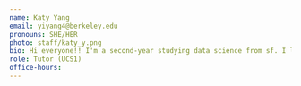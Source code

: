 ```yaml
---
name: Katy Yang
email: yiyang4@berkeley.edu
pronouns: SHE/HER
photo: staff/katy_y.png
bio: Hi everyone!! I'm a second-year studying data science from sf. I love to read, cook, and go on spontaneous trips around the city :)) super excited to meet you all <3
role: Tutor (UCS1)
office-hours: 
---
```

